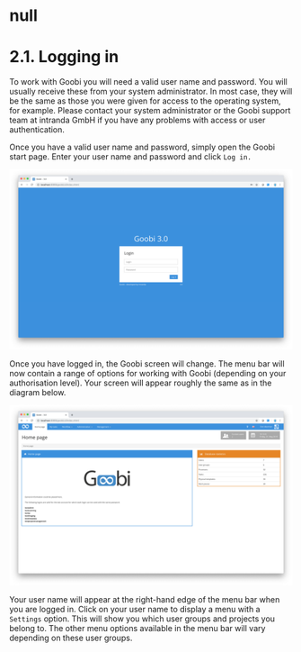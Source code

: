 # null

# 2.1.  Logging in

To work with Goobi you will need a valid user name and password. You will usually receive these from your system administrator. In most case, they will be the same as those you were given for access to the operating system, for example. Please contact your system administrator or the Goobi support team at intranda GmbH if you have any problems with access or user authentication.

Once you have a valid user name and password, simply open the Goobi start page. Enter your user name and password and click `Log in.`

![Goobi start page for users who are not logged in](screen1_en.png)

Once you have logged in, the Goobi screen will change. The menu bar will now contain a range of options for working with Goobi \(depending on your authorisation level\). Your screen will appear roughly the same as in the diagram below.

![Goobi start page after login showing extended navigation options](screen2_en.png)

Your user name will appear at the right-hand edge of the menu bar when you are logged in. Click on your user name to display a menu with a `Settings` option. This will show you which user groups and projects you belong to. The other menu options available in the menu bar will vary depending on these user groups.